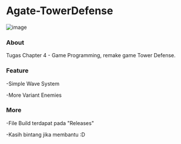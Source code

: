 # Agate-TowerDefense
![image](https://user-images.githubusercontent.com/57084294/133905545-ebfa8d50-17b6-43b1-ad87-3d7995724d95.png)

### About
Tugas Chapter 4 - Game Programming, remake game Tower Defense.

### Feature 
-Simple Wave System

-More Variant Enemies

### More
-File Build terdapat pada "Releases"

-Kasih bintang jika membantu :D
